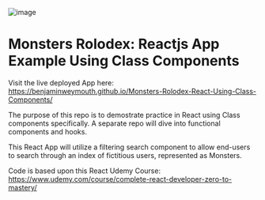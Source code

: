 ![image](https://user-images.githubusercontent.com/47256041/181611519-7c005253-b1ab-419c-9fa0-8b8a3e14f941.png)

# Monsters Rolodex: Reactjs App Example Using Class Components

Visit the live deployed App here: https://benjaminweymouth.github.io/Monsters-Rolodex-React-Using-Class-Components/

The purpose of this repo is to demostrate practice in React using Class components specifically. A separate repo will dive into functional components and hooks. 

This React App will utilize a filtering search component to allow end-users to search through an index of fictitious users, represented as Monsters. 

Code is based upon this React Udemy Course: https://www.udemy.com/course/complete-react-developer-zero-to-mastery/
